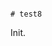                                                                                                                                                                                                                                                                                                                                                                                                                                                                                                                                                                                                                                                               # test8

Init.
